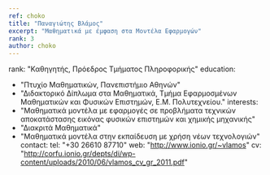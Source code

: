 ```yaml
---
ref: choko
title: "Παναγιώτης Βλάμος"
excerpt: "Μαθηματικά με έμφαση στα Μοντέλα Εφαρμογών"
rank: 3
author: choko
---
```


rank: "Καθηγητής, Πρόεδρος Τμήματος Πληροφορικής"
education:
  - "Πτυχίο Μαθηματικών, Πανεπιστήμιο Αθηνών"
  - "Διδακτορικό Δίπλωμα στα Μαθηματικά, Τμήμα Εφαρμοσμένων Μαθηματικών και Φυσικών Επιστημών, Ε.Μ. Πολυτεχνείου."
interests:
  - "Μαθηματικά μοντέλα με εφαρμογές σε προβλήματα τεχνικών αποκατάστασης εικόνας φυσικών επιστημών και χημικής μηχανικής"
  - "Διακριτά Μαθηματικά"
  - "Μαθηματικά μοντέλα στην εκπαίδευση με χρήση νέων τεχνολογιών"
contact:
  tel: "+30 26610 87710"
  web: "http://www.ionio.gr/~vlamos"
  cv: "http://corfu.ionio.gr/depts/di/wp-content/uploads/2010/06/vlamos_cv_gr_2011.pdf"
  
  
